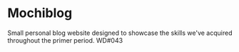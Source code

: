 # Mochiblog
Small personal blog website designed to showcase the skills we've acquired throughout the primer period. WD#043
